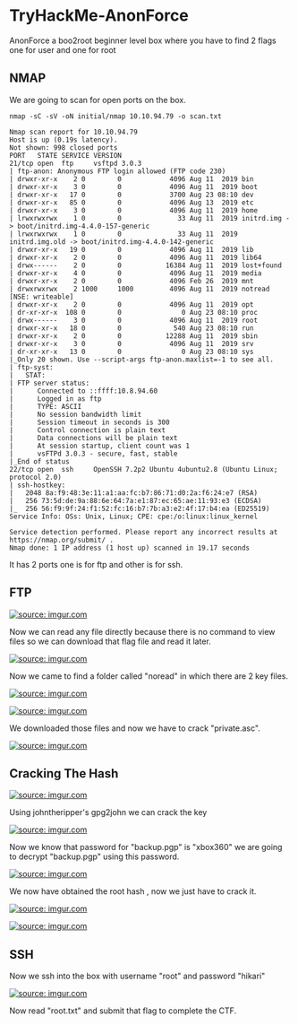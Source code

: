 # TryHackMe-AnonForce

AnonForce a boo2root beginner level box where you have to find 2 flags one for user and one for root

## NMAP

We are going to scan for open ports on the box.

```
nmap -sC -sV -oN initial/nmap 10.10.94.79 -o scan.txt
```
```
Nmap scan report for 10.10.94.79
Host is up (0.19s latency).
Not shown: 998 closed ports
PORT   STATE SERVICE VERSION
21/tcp open  ftp     vsftpd 3.0.3
| ftp-anon: Anonymous FTP login allowed (FTP code 230)
| drwxr-xr-x    2 0        0            4096 Aug 11  2019 bin
| drwxr-xr-x    3 0        0            4096 Aug 11  2019 boot
| drwxr-xr-x   17 0        0            3700 Aug 23 08:10 dev
| drwxr-xr-x   85 0        0            4096 Aug 13  2019 etc
| drwxr-xr-x    3 0        0            4096 Aug 11  2019 home
| lrwxrwxrwx    1 0        0              33 Aug 11  2019 initrd.img -> boot/initrd.img-4.4.0-157-generic
| lrwxrwxrwx    1 0        0              33 Aug 11  2019 initrd.img.old -> boot/initrd.img-4.4.0-142-generic
| drwxr-xr-x   19 0        0            4096 Aug 11  2019 lib
| drwxr-xr-x    2 0        0            4096 Aug 11  2019 lib64
| drwx------    2 0        0           16384 Aug 11  2019 lost+found
| drwxr-xr-x    4 0        0            4096 Aug 11  2019 media
| drwxr-xr-x    2 0        0            4096 Feb 26  2019 mnt
| drwxrwxrwx    2 1000     1000         4096 Aug 11  2019 notread [NSE: writeable]
| drwxr-xr-x    2 0        0            4096 Aug 11  2019 opt
| dr-xr-xr-x  108 0        0               0 Aug 23 08:10 proc
| drwx------    3 0        0            4096 Aug 11  2019 root
| drwxr-xr-x   18 0        0             540 Aug 23 08:10 run
| drwxr-xr-x    2 0        0           12288 Aug 11  2019 sbin
| drwxr-xr-x    3 0        0            4096 Aug 11  2019 srv
| dr-xr-xr-x   13 0        0               0 Aug 23 08:10 sys
|_Only 20 shown. Use --script-args ftp-anon.maxlist=-1 to see all.
| ftp-syst:
|   STAT:
| FTP server status:
|      Connected to ::ffff:10.8.94.60
|      Logged in as ftp
|      TYPE: ASCII
|      No session bandwidth limit
|      Session timeout in seconds is 300
|      Control connection is plain text
|      Data connections will be plain text
|      At session startup, client count was 1
|      vsFTPd 3.0.3 - secure, fast, stable
|_End of status
22/tcp open  ssh     OpenSSH 7.2p2 Ubuntu 4ubuntu2.8 (Ubuntu Linux; protocol 2.0)
| ssh-hostkey:
|   2048 8a:f9:48:3e:11:a1:aa:fc:b7:86:71:d0:2a:f6:24:e7 (RSA)
|   256 73:5d:de:9a:88:6e:64:7a:e1:87:ec:65:ae:11:93:e3 (ECDSA)
|_  256 56:f9:9f:24:f1:52:fc:16:b7:7b:a3:e2:4f:17:b4:ea (ED25519)
Service Info: OSs: Unix, Linux; CPE: cpe:/o:linux:linux_kernel

Service detection performed. Please report any incorrect results at https://nmap.org/submit/ .
Nmap done: 1 IP address (1 host up) scanned in 19.17 seconds

```
It has 2 ports one is for ftp and other is for ssh.

## FTP

<a href="https://imgur.com/aqjhhBx"><img src="https://i.imgur.com/aqjhhBx.png" title="source: imgur.com" /></a>

Now we can read any file directly because there is no command to view files so we can download that flag file and read it later.

<a href="https://imgur.com/t2O9GT8"><img src="https://i.imgur.com/t2O9GT8.png" title="source: imgur.com" /></a>

Now we came to find a folder called "noread" in which there are 2 key files.

<a href="https://imgur.com/GFMtdRb"><img src="https://i.imgur.com/GFMtdRb.png" title="source: imgur.com" /></a>

<a href="https://imgur.com/6YlDpvU"><img src="https://i.imgur.com/6YlDpvU.png" title="source: imgur.com" /></a>


We downloaded those files and now we have to crack "private.asc".

<a href="https://imgur.com/4fJpJSV"><img src="https://i.imgur.com/4fJpJSV.png" title="source: imgur.com" /></a>

## Cracking The Hash

<a href="https://imgur.com/JdT9Cz4"><img src="https://i.imgur.com/JdT9Cz4.png" title="source: imgur.com" /></a>

Using johntheripper's gpg2john we can crack the key

<a href="https://imgur.com/xW0F96q"><img src="https://i.imgur.com/xW0F96q.png" title="source: imgur.com" /></a>

Now we know that password for "backup.pgp" is "xbox360" we are going to decrypt "backup.pgp" using this password.

<a href="https://imgur.com/Qv0YXuk"><img src="https://i.imgur.com/Qv0YXuk.png" title="source: imgur.com" /></a>

We now have obtained the root hash , now we just have to crack it.

<a href="https://imgur.com/AR0gKJq"><img src="https://i.imgur.com/AR0gKJq.png" title="source: imgur.com" /></a>

<a href="https://imgur.com/PVV7hEC"><img src="https://i.imgur.com/PVV7hEC.png" title="source: imgur.com" /></a>

## SSH

Now we ssh into the box with username "root" and password "hikari"

<a href="https://imgur.com/D93cCzl"><img src="https://i.imgur.com/D93cCzl.png" title="source: imgur.com" /></a>

Now read "root.txt" and submit that flag to complete the CTF.
